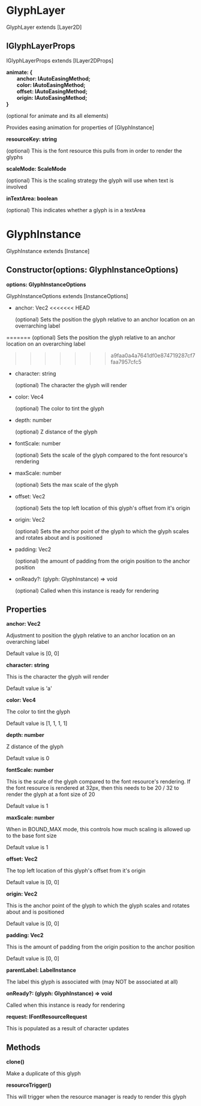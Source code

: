 # GlyphLayer

GlyphLayer extends [Layer2D]

## IGlyphLayerProps

IGlyphLayerProps extends [ILayer2DProps]

**animate: {<br>&emsp;&emsp;anchor: IAutoEasingMethod<Vec>;<br>&emsp;&emsp;color: IAutoEasingMethod<Vec>;<br>&emsp;&emsp;offset: IAutoEasingMethod<Vec>;<br>&emsp;&emsp;origin: IAutoEasingMethod<Vec>;<br>}**

(optional for animate and its all elements)

Provides easing animation for properties of [GlyphInstance]

**resourceKey: string**

(optional) This is the font resource this pulls from in order to render the glyphs

**scaleMode: ScaleMode**

(optional) This is the scaling strategy the glyph will use when text is involved

**inTextArea: boolean**

(optional) This indicates whether a glyph is in a textArea

# GlyphInstance

GlyphInstance extends [Instance]

## Constructor(options: GlyphInstanceOptions)

**options: GlyphInstanceOptions**

GlyphInstanceOptions extends [InstanceOptions]

* anchor: Vec2
<<<<<<< HEAD

  (optional) Sets the position the glyph relative to an anchor location on an overrarching label

=======
  (optional) Sets the position the glyph relative to an anchor location on an overarching label
>>>>>>> a9faa0a4a7641df0e874719287cf7faa7957cfc5
* character: string

  (optional) The character the glyph will render

* color: Vec4

  (optional) The color to tint the glyph

* depth: number

  (optional) Z distance of the glyph

* fontScale: number

  (optional) Sets the scale of the glyph compared to the font resource's rendering

* maxScale: number

  (optional) Sets the max scale of the glyph

* offset: Vec2

  (optional) Sets the top left location of this glyph's offset from it's origin

* origin: Vec2

  (optional) Sets the anchor point of the glyph to which the glyph scales and rotates about and is positioned

* padding: Vec2

  (optional) the amount of padding from the origin position to the anchor position

* onReady?: (glyph: GlyphInstance) => void

  (optional) Called when this instance is ready for rendering

## Properties

**anchor: Vec2**

Adjustment to position the glyph relative to an anchor location on an overarching label

Default value is [0, 0]

**character: string**

This is the character the glyph will render

Default value is 'a'

**color: Vec4**

The color to tint the glyph

Default value is [1, 1, 1, 1]

**depth: number**

Z distance of the glyph

Default value is 0

**fontScale: number**

This is the scale of the glyph compared to the font resource's rendering. If the font resource is rendered at 32px, then this needs to be 20 / 32 to render the glyph at a font size of 20

Default value is 1

**maxScale: number**

When in BOUND_MAX mode, this controls how much scaling is allowed up to the base font size

Default value is 1

**offset: Vec2**

The top left location of this glyph's offset from it's origin

Default value is [0, 0]

**origin: Vec2**

This is the anchor point of the glyph to which the glyph scales and rotates about and is positioned

Default value is [0, 0]

**padding: Vec2**

This is the amount of padding from the origin position to the anchor position

Default value is [0, 0]

**parentLabel: LabelInstance**

The label this glyph is associated with (may NOT be associated at all)

**onReady?: (glyph: GlyphInstance) => void**

Called when this instance is ready for rendering

**request: IFontResourceRequest**

This is populated as a result of character updates

## Methods

**clone()**

Make a duplicate of this glyph

**resourceTrigger()**

This will trigger when the resource manager is ready to render this glyph
